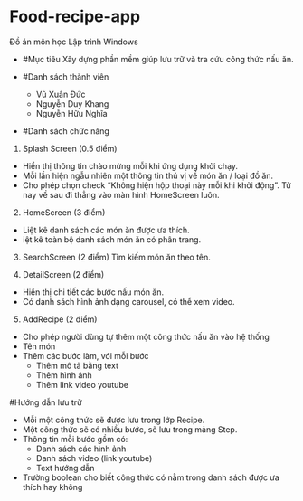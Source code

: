 # Food-recipe-app
Đồ án môn học Lập trình Windows
- #Mục tiêu 
Xây dựng phần mềm giúp lưu trữ và tra cứu công thức nấu ăn.
- #Danh sách thành viên
	+ Vũ Xuân Đức
	+ Nguyễn Duy Khang
	+ Nguyễn Hữu Nghĩa

- #Danh sách chức năng

1. Splash Screen (0.5 điểm)
- Hiển thị thông tin chào mừng mỗi khi ứng dụng khởi chạy.
- Mỗi lần hiện ngẫu nhiên một thông tin thú vị về món ăn / loại đồ ăn.
- Cho phép chọn check “Không hiện hộp thoại này mỗi khi khởi động”. Từ nay về sau đi thẳng vào màn hình HomeScreen luôn.

2. HomeScreen (3 điểm)
- Liệt kê danh sách các món ăn được ưa thích.
- iệt kê toàn bộ danh sách món ăn có phân trang.

3. SearchScreen (2 điểm)
Tìm kiếm món ăn theo tên.

4. DetailScreen (2 điểm)
- Hiển thị chi tiết các bước nấu món ăn.
- Có danh sách hình ảnh dạng carousel, có thể xem video.

5. AddRecipe (2 điểm)
- Cho phép người dùng tự thêm một công thức nấu ăn vào hệ thống
- Tên món
- Thêm các bước làm, với mỗi bước
    + Thêm mô tả bằng text
    + Thêm hình ảnh
    + Thêm link video youtube

#Hướng dẫn lưu trữ 
- Mỗi một công thức sẽ được lưu trong lớp Recipe.
- Một công thức sẽ có nhiều bước, sẽ lưu trong mảng Step.
- Thông tin mỗi bước gồm có:
	+ Danh sách các hình ảnh
	+ Danh sách video (link youtube)
	+ Text hướng dẫn
- Trường boolean cho biết công thức có nằm trong danh sách được ưa thích hay không
